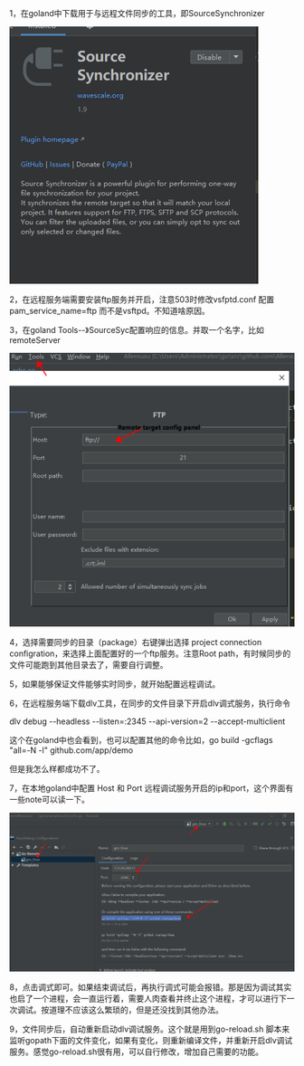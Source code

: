 









1，在goland中下载用于与远程文件同步的工具，即SourceSynchronizer

![1575023355668](.\1575023355668.png)

2，在远程服务端需要安装ftp服务并开启，注意503时修改vsfptd.conf 配置 pam_service_name=ftp 而不是vsftpd。不知道啥原因。

3，在goland  Tools--》SourceSyc配置响应的信息。并取一个名字，比如remoteServer

![1575023537579](.\1575023537579.png)



4，选择需要同步的目录（package）右键弹出选择 project connection configration，来选择上面配置好的一个ftp服务。注意Root path，有时候同步的文件可能跑到其他目录去了，需要自行调整。



5，如果能够保证文件能够实时同步，就开始配置远程调试。



6，在远程服务端下载dlv工具，在同步的文件目录下开启dlv调式服务，执行命令 

dlv debug --headless --listen=:2345 --api-version=2 --accept-multiclient

这个在goland中也会看到，也可以配置其他的命令比如，go build -gcflags "all=-N -l" github.com/app/demo

但是我怎么样都成功不了。



7，在本地goland中配置 Host 和 Port 远程调试服务开启的ip和port，这个界面有一些note可以读一下。



![1575023930115](.\1575023930115.png)



8，点击调式即可。如果结束调试后，再执行调式可能会报错。那是因为调试其实也启了一个进程，会一直运行着，需要人肉查看并终止这个进程，才可以进行下一次调试。按道理不应该这么繁琐的，但是还没找到其他办法。



9，文件同步后，自动重新启动dlv调试服务。这个就是用到go-reload.sh 脚本来监听gopath下面的文件变化，如果有变化，则重新编译文件，并重新开启dlv调试服务。感觉go-reload.sh很有用，可以自行修改，增加自己需要的功能。